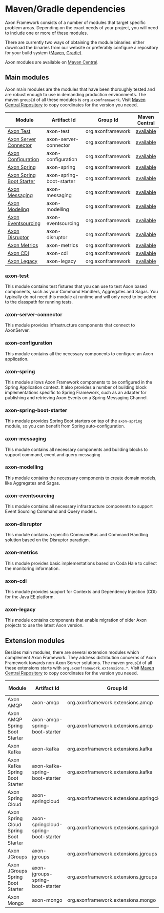 # Maven/Gradle dependencies

Axon Framework consists of a number of modules that target specific problem areas. Depending on the exact needs of your project, you will need to include one or more of these modules.

There are currently two ways of obtaining the module binaries: either download the binaries from our website or preferably configure a repository for your build system ([Maven](http://maven.apache.org/), [Gradle](https://gradle.org/)).

Axon modules are available on [Maven Central](https://search.maven.org/search?q=axonframework).

## Main modules

Axon main modules are the modules that have been thoroughly tested and are robust enough to use in demanding production environments. The maven `groupId` of all these modules is `org.axonframework`. Visit [Maven Central Repository](https://search.maven.org/search?q=g:org.axonframework) to copy coordinates for the version you neeed.

| Module                                                | Artifact Id              | Group Id          | Maven Central                                                             |
| ----------------------------------------------------- | ------------------------ | ----------------- |:-------------------------------------------------------------------------:|
| [Axon Test](#axon-test)                               | axon-test                | org.axonframework | [available](https://search.maven.org/search?q=a:axon-test)                |
| [Axon Server Connector](#axon-server-connector)       | axon-server-connector    | org.axonframework | [available](https://search.maven.org/search?q=a:axon-server-connector)    |
| [Axon Configuration](#axon-configuration)             | axon-configuration       | org.axonframework | [available](https://search.maven.org/search?q=a:axon-configuration)       |
| [Axon Spring](#axon-spring)                           | axon-spring              | org.axonframework | [available](https://search.maven.org/search?q=a:axon-spring)              |
| [Axon Spring Boot Starter](#axon-spring-boot-starter) | axon-spring-boot-starter | org.axonframework | [available](https://search.maven.org/search?q=a:axon-spring-boot-starter) |
| [Axon Messaging](#axon-messaging)                     | axon-messaging           | org.axonframework | [available](https://search.maven.org/search?q=a:axon-messaging)           |
| [Axon Modeling](#axon-modeling)                       | axon-modelling           | org.axonframework | [available](https://search.maven.org/search?q=a:axon-modelling)           |
| [Axon Eventsourcing](#axon-eventsourcing)             | axon-eventsourcing       | org.axonframework | [available](https://search.maven.org/search?q=a:axon-eventsourcing)       |
| [Axon Disruptor](#axon-disruptor)                     | axon-disruptor           | org.axonframework | [available](https://search.maven.org/search?q=a:axon-disruptor)           |
| [Axon Metrics](#axon-metrics)                         | axon-metrics             | org.axonframework | [available](https://search.maven.org/search?q=a:axon-metrics)             |
| [Axon CDI](#axon-cdi)                                 | axon-cdi                 | org.axonframework | [available](https://search.maven.org/search?q=a:axon-cdi)                 |
| [Axon Legacy](#axon-legacy)                           | axon-legacy              | org.axonframework | [available](https://search.maven.org/search?q=a:axon-legacy)              |

### axon-test
This module contains test fixtures that you can use to test Axon based components, such as your Command Handlers, Aggregates and Sagas. You typically do not need this module at runtime and will only need to be added to the classpath for running tests.

### axon-server-connector 
This module provides infrastructure components that connect to AxonServer.

### axon-configuration
This module contains all the necessary components to configure an Axon application.

### axon-spring 
This module allows Axon Framework components to be configured in the Spring Application context. It also provides a number of building block implementations specific to Spring Framework, such as an adapter for publishing and retrieving Axon Events on a Spring Messaging Channel.

### axon-spring-boot-starter
This module provides Spring Boot starters on top of the `axon-spring` module, so you can benefit from Spring auto-configuration.

### axon-messaging 
This module contains all necessary components and building blocks to support command, event and query messaging.

### axon-modelling
This module contains the necessary components to create domain models, like Aggregates and Sagas.

### axon-eventsourcing 
This module contains all necessary infrastructure components to support Event Sourcing Command and Query models.

### axon-disruptor
This module contains a specific CommandBus and Command Handling solution based on the Disruptor paradigm.

### axon-metrics 
This module provides basic implementations based on Coda Hale to collect the monitoring information.

### axon-cdi 
This module provides support for Contexts and Dependency Injection (CDI) for the Java EE platform.

### axon-legacy
This module contains components that enable migration of older Axon projects to use the latest Axon version.

## Extension modules

Besides main modules, there are several extension modules which complement Axon Framework. They address distribution concerns of Axon Framework towards non-Axon Server solutions. The maven `groupId` of all these extensions starts with `org.axonframework.extensions.*`. Visit [Maven Central Repository](https://search.maven.org/search?q=axonframework%20extensions) to copy coordinates for the version you neeed.

| Module                                | Artifact Id                          | Group Id                                 | Maven Central                                                                         |
| ------------------------------------- | ------------------------------------ | ---------------------------------------- |:-------------------------------------------------------------------------------------:|
| Axon AMQP                             | axon-amqp                            | org.axonframework.extensions.amqp        | [available](https://search.maven.org/search?q=a:axon-amqp)                            |
| Axon AMQP Spring Boot Starter         | axon-amqp-spring-boot-starter        | org.axonframework.extensions.amqp        | [available](https://search.maven.org/search?q=a:axon-amqp-spring-boot-starter)        |
| Axon Kafka                            | axon-kafka                           | org.axonframework.extensions.kafka       | [available](https://search.maven.org/search?q=a:axon-kafka)                           |
| Axon Kafka Spring Boot Starter        | axon-kafka-spring-boot-starter       | org.axonframework.extensions.kafka       | [available](https://search.maven.org/search?q=a:axon-kafka-spring-boot-starter)       |
| Axon Spring Cloud                     | axon-springcloud                     | org.axonframework.extensions.springcloud | [available](https://search.maven.org/search?q=a:axon-springcloud)                     |
| Axon Spring Cloud Spring Boot Starter | axon-springcloud-spring-boot-starter | org.axonframework.extensions.springcloud | [available](https://search.maven.org/search?q=a:axon-springcloud-spring-boot-starter) |
| Axon JGroups                          | axon-jgroups                         | org.axonframework.extensions.jgroups     | [available](https://search.maven.org/search?q=a:axon-jgroups)                         |
| Axon JGroups Spring Boot Starter      | axon-jgroups-spring-boot-starter     | org.axonframework.extensions.jgroups     | [available](https://search.maven.org/search?q=a:axon-jgroups-spring-boot-starter)     |
| Axon Mongo                            | axon-mongo                           | org.axonframework.extensions.mongo       | [available](https://search.maven.org/search?q=a:axon-mongo)                           |
